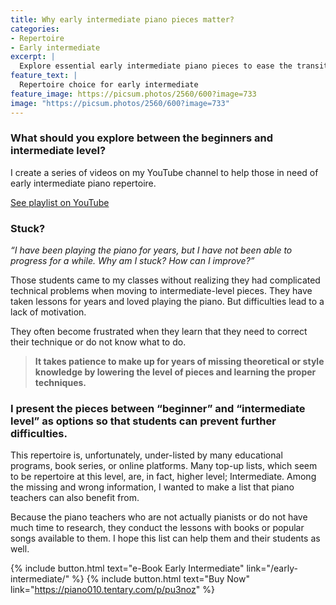 ```yaml
---
title: Why early intermediate piano pieces matter? 
categories:
- Repertoire
- Early intermediate
excerpt: |
  Explore essential early intermediate piano pieces to ease the transition from beginner to intermediate levels. Discover a curated YouTube playlist and e-Book designed to help students overcome technical challenges and prevent frustration. Ideal for self-learners and teachers, this unique repertoire fills gaps often missed by traditional resources, guiding students to progress confidently.
feature_text: |
  Repertoire choice for early intermediate
feature_image: https://picsum.photos/2560/600?image=733
image: "https://picsum.photos/2560/600?image=733"
---
```


### What should you explore between the beginners and intermediate level?

​I create a series of videos on my YouTube channel to help those in need of early intermediate piano repertoire.

​[See playlist on YouTube](https://www.youtube.com/playlist?list=PLoEVTzF1FSNF3wVZ9sMMEoSVKzxYDL5Zk) 

### Stuck?

_“I have been playing the piano for years, but I have not been able to progress for a while. Why am I stuck? How can I improve?”_

Those students came to my classes without realizing they had complicated technical problems when moving to intermediate-level pieces. They have taken lessons for years and loved playing the piano. But difficulties lead to a lack of motivation. 

They often become frustrated when they learn that they need to correct their technique or do not know what to do.

> **It takes patience to make up for years of missing theoretical or style knowledge by lowering the level of pieces and learning the proper techniques.**

### I present the pieces between “beginner” and “intermediate level” as options so that students can prevent further difficulties.

This repertoire is, unfortunately, under-listed by many educational programs, book series, or online platforms. Many top-up lists, which seem to be repertoire at this level, are, in fact, higher level; Intermediate. Among the missing and wrong information, I wanted to make a list that piano teachers can also benefit from.

Because the piano teachers who are not actually pianists or do not have much time to research, they conduct the lessons with books or popular songs available to them. I hope this list can help them and their students as well.

{% include button.html text="e-Book Early Intermediate" link="/early-intermediate/" %} {% include button.html text="Buy Now" link="https://piano010.tentary.com/p/pu3noz" %}